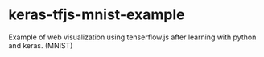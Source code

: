 # keras-tfjs-mnist-example
Example of web visualization using tenserflow.js after learning with python and keras. (MNIST)
